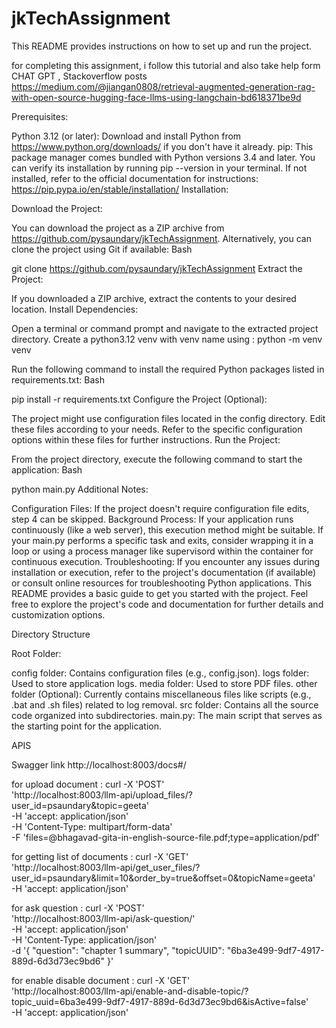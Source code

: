 # jkTechAssignment
 
This README provides instructions on how to set up and run the project.

for completing this assignment, i follow this tutorial and also take help form CHAT GPT , Stackoverflow posts
https://medium.com/@jiangan0808/retrieval-augmented-generation-rag-with-open-source-hugging-face-llms-using-langchain-bd618371be9d

Prerequisites:

Python 3.12 (or later): Download and install Python from https://www.python.org/downloads/ if you don't have it already.
pip: This package manager comes bundled with Python versions 3.4 and later. You can verify its installation by running pip --version in your terminal. If not installed, refer to the official documentation for instructions: https://pip.pypa.io/en/stable/installation/
Installation:

Download the Project:

You can download the project as a ZIP archive from https://github.com/pysaundary/jkTechAssignment.
Alternatively, you can clone the project using Git if available:
Bash

git clone https://github.com/pysaundary/jkTechAssignment
Extract the Project:

If you downloaded a ZIP archive, extract the contents to your desired location.
Install Dependencies:

Open a terminal or command prompt and navigate to the extracted project directory.
Create a python3.12 venv with venv name using : python -m venv venv

Run the following command to install the required Python packages listed in requirements.txt:
Bash

pip install -r requirements.txt
Configure the Project (Optional):

The project might use configuration files located in the config directory. Edit these files according to your needs. Refer to the specific configuration options within these files for further instructions.
Run the Project:

From the project directory, execute the following command to start the application:
Bash

python main.py
Additional Notes:

Configuration Files: If the project doesn't require configuration file edits, step 4 can be skipped.
Background Process: If your application runs continuously (like a web server), this execution method might be suitable. If your main.py performs a specific task and exits, consider wrapping it in a loop or using a process manager like supervisord within the container for continuous execution.
Troubleshooting: If you encounter any issues during installation or execution, refer to the project's documentation (if available) or consult online resources for troubleshooting Python applications.
This README provides a basic guide to get you started with the project. Feel free to explore the project's code and documentation for further details and customization options.

Directory Structure

Root Folder:

config folder: Contains configuration files (e.g., config.json).
logs folder: Used to store application logs.
media folder: Used to store PDF files.
other folder (Optional): Currently contains miscellaneous files like scripts (e.g., .bat and .sh files) related to log removal.
src folder: Contains all the source code organized into subdirectories.
main.py: The main script that serves as the starting point for the application.


APIS

Swagger link 
http://localhost:8003/docs#/


for upload document : curl -X 'POST' \
  'http://localhost:8003/llm-api/upload_files/?user_id=psaundary&topic=geeta' \
  -H 'accept: application/json' \
  -H 'Content-Type: multipart/form-data' \
  -F 'files=@bhagavad-gita-in-english-source-file.pdf;type=application/pdf'

for getting list of documents : curl -X 'GET' \
  'http://localhost:8003/llm-api/get_user_files/?user_id=psaundary&limit=10&order_by=true&offset=0&topicName=geeta' \
  -H 'accept: application/json'

for ask question : curl -X 'POST' \
  'http://localhost:8003/llm-api/ask-question/' \
  -H 'accept: application/json' \
  -H 'Content-Type: application/json' \
  -d '{
  "question": "chapter 1 summary",
  "topicUUID": "6ba3e499-9df7-4917-889d-6d3d73ec9bd6"
}'

for enable disable document : curl -X 'GET' \
  'http://localhost:8003/llm-api/enable-and-disable-topic/?topic_uuid=6ba3e499-9df7-4917-889d-6d3d73ec9bd6&isActive=false' \
  -H 'accept: application/json'
